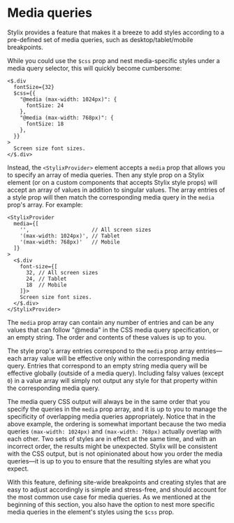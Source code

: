 # Media queries

Stylix provides a feature that makes it a breeze to add styles according to a pre-defined set of media queries, such as desktop/tablet/mobile breakpoints.

While you could use the `$css` prop and nest media-specific styles under a media query selector, this will quickly become cumbersome:

```tsx-render
<$.div
  fontSize={32}
  $css={{
    "@media (max-width: 1024px)": {
      fontSize: 24
    },
    "@media (max-width: 768px)": {
      fontSize: 18
    },
  }}
>
  Screen size font sizes.
</$.div>
```

Instead, the `<StylixProvider>` element accepts a `media` prop that allows you to specify an array of media queries. Then any style prop on a Stylix element (or on a custom components that accepts Stylix style props) will accept an array of values in addition to singular values. The array entries of a style prop will then match the corresponding media query in the `media` prop's array. For example:

```tsx-render
<StylixProvider 
  media={[
    '',                    // All screen sizes
    '(max-width: 1024px)', // Tablet
    '(max-width: 768px)'   // Mobile
  ]}
>
  <$.div 
    font-size={[
      32, // All screen sizes
      24, // Tablet
      18  // Mobile
    ]}>
    Screen size font sizes.
  </$.div>
</StylixProvider>
```
The `media` prop array can contain any number of entries and can be any values that can follow "@media" in the CSS media query specification, or an empty string. The order and contents of these values is up to you.

The style prop's array entries correspond to the `media` prop array entries—each array value will be effective only within the corresponding media query. Entries that correspond to an empty string media query will be effective globally (outside of a media query). Including falsy values (except `0`) in a value array will simply not output any style for that property within the corresponding media query. 

The media query CSS output will always be in the same order that you specify the queries in the `media` prop array, and it is up to you to manage the specificity of overlapping media queries appropriately. Notice that in the above example, the ordering is somewhat important because the two media queries `(max-width: 1024px)` and `(max-width: 768px)` actually overlap with each other. Two sets of styles are in effect at the same time, and with an incorrect order, the results might be unexpected. Stylix will be consistent with the CSS output, but is not opinionated about how you order the media queries—it is up to you to ensure that the resulting styles are what you expect.

With this feature, defining site-wide breakpoints and creating styles that are easy to adjust accordingly is simple and stress-free, and should account for the most common use case for media queries. As we mentioned at the beginning of this section, you also have the option to nest more specific media queries in the element's styles using the `$css` prop.
